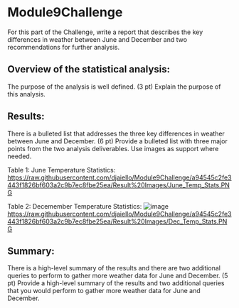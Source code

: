 # Module9Challenge
For this part of the Challenge, write a report that describes the key differences in weather between June and December and two recommendations for further analysis.

## Overview of the statistical analysis:

The purpose of the analysis is well defined. (3 pt)
Explain the purpose of this analysis.

## Results:

There is a bulleted list that addresses the three key differences in weather between June and December. (6 pt)
Provide a bulleted list with three major points from the two analysis deliverables. Use images as support where needed.

Table 1: June Temperature Statistics:
https://raw.githubusercontent.com/djaiello/Module9Challenge/a94545c2fe3443f1826bf603a2c9b7ec8fbe25ea/Result%20Images/June_Temp_Stats.PNG

Table 2: Decemember Temperature Statistics:
![image](https://user-images.githubusercontent.com/114360511/205823196-86445072-7208-4056-b1ff-9704940be0a2.png)
https://raw.githubusercontent.com/djaiello/Module9Challenge/a94545c2fe3443f1826bf603a2c9b7ec8fbe25ea/Result%20Images/Dec_Temp_Stats.PNG

## Summary:

There is a high-level summary of the results and there are two additional queries to perform to gather more weather data for June and December. (5 pt)
Provide a high-level summary of the results and two additional queries that you would perform to gather more weather data for June and December.

